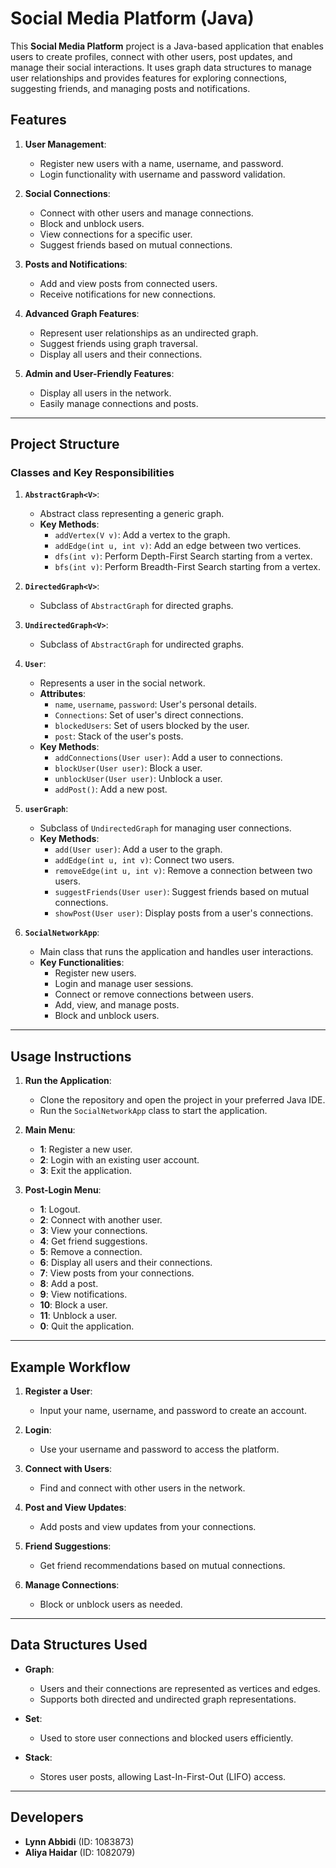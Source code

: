 # Social Media Platform (Java)

This **Social Media Platform** project is a Java-based application that enables users to create profiles, connect with other users, post updates, and manage their social interactions. It uses graph data structures to manage user relationships and provides features for exploring connections, suggesting friends, and managing posts and notifications.

## Features

1. **User Management**:
   - Register new users with a name, username, and password.
   - Login functionality with username and password validation.

2. **Social Connections**:
   - Connect with other users and manage connections.
   - Block and unblock users.
   - View connections for a specific user.
   - Suggest friends based on mutual connections.

3. **Posts and Notifications**:
   - Add and view posts from connected users.
   - Receive notifications for new connections.

4. **Advanced Graph Features**:
   - Represent user relationships as an undirected graph.
   - Suggest friends using graph traversal.
   - Display all users and their connections.

5. **Admin and User-Friendly Features**:
   - Display all users in the network.
   - Easily manage connections and posts.

---

## Project Structure

### Classes and Key Responsibilities

1. **`AbstractGraph<V>`**:
   - Abstract class representing a generic graph.
   - **Key Methods**:
     - `addVertex(V v)`: Add a vertex to the graph.
     - `addEdge(int u, int v)`: Add an edge between two vertices.
     - `dfs(int v)`: Perform Depth-First Search starting from a vertex.
     - `bfs(int v)`: Perform Breadth-First Search starting from a vertex.

2. **`DirectedGraph<V>`**:
   - Subclass of `AbstractGraph` for directed graphs.

3. **`UndirectedGraph<V>`**:
   - Subclass of `AbstractGraph` for undirected graphs.

4. **`User`**:
   - Represents a user in the social network.
   - **Attributes**:
     - `name`, `username`, `password`: User's personal details.
     - `Connections`: Set of user's direct connections.
     - `blockedUsers`: Set of users blocked by the user.
     - `post`: Stack of the user's posts.
   - **Key Methods**:
     - `addConnections(User user)`: Add a user to connections.
     - `blockUser(User user)`: Block a user.
     - `unblockUser(User user)`: Unblock a user.
     - `addPost()`: Add a new post.

5. **`userGraph`**:
   - Subclass of `UndirectedGraph` for managing user connections.
   - **Key Methods**:
     - `add(User user)`: Add a user to the graph.
     - `addEdge(int u, int v)`: Connect two users.
     - `removeEdge(int u, int v)`: Remove a connection between two users.
     - `suggestFriends(User user)`: Suggest friends based on mutual connections.
     - `showPost(User user)`: Display posts from a user's connections.

6. **`SocialNetworkApp`**:
   - Main class that runs the application and handles user interactions.
   - **Key Functionalities**:
     - Register new users.
     - Login and manage user sessions.
     - Connect or remove connections between users.
     - Add, view, and manage posts.
     - Block and unblock users.

---

## Usage Instructions

1. **Run the Application**:
   - Clone the repository and open the project in your preferred Java IDE.
   - Run the `SocialNetworkApp` class to start the application.

2. **Main Menu**:
   - **1**: Register a new user.
   - **2**: Login with an existing user account.
   - **3**: Exit the application.

3. **Post-Login Menu**:
   - **1**: Logout.
   - **2**: Connect with another user.
   - **3**: View your connections.
   - **4**: Get friend suggestions.
   - **5**: Remove a connection.
   - **6**: Display all users and their connections.
   - **7**: View posts from your connections.
   - **8**: Add a post.
   - **9**: View notifications.
   - **10**: Block a user.
   - **11**: Unblock a user.
   - **0**: Quit the application.

---

## Example Workflow

1. **Register a User**:
   - Input your name, username, and password to create an account.

2. **Login**:
   - Use your username and password to access the platform.

3. **Connect with Users**:
   - Find and connect with other users in the network.

4. **Post and View Updates**:
   - Add posts and view updates from your connections.

5. **Friend Suggestions**:
   - Get friend recommendations based on mutual connections.

6. **Manage Connections**:
   - Block or unblock users as needed.

---

## Data Structures Used

- **Graph**:
  - Users and their connections are represented as vertices and edges.
  - Supports both directed and undirected graph representations.

- **Set**:
  - Used to store user connections and blocked users efficiently.

- **Stack**:
  - Stores user posts, allowing Last-In-First-Out (LIFO) access.

---

## Developers

- **Lynn Abbidi** (ID: 1083873)
- **Aliya Haidar** (ID: 1082079)
